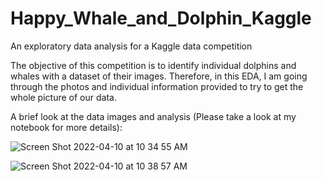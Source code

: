 # Happy_Whale_and_Dolphin_Kaggle
An exploratory data analysis for a Kaggle data competition

The objective of this competition is to identify individual dolphins and whales with a dataset of their images. Therefore, in this EDA, I am going through the photos and individual information provided to try to get the whole picture of our data.

A brief look at the data images and analysis (Please take a look at my notebook for more details):

![Screen Shot 2022-04-10 at 10 34 55 AM](https://user-images.githubusercontent.com/33383546/162598758-70defc2a-4307-4e38-bab2-896c6150a376.png)

![Screen Shot 2022-04-10 at 10 38 57 AM](https://user-images.githubusercontent.com/33383546/162598833-8e9c31ee-8c06-44ef-ac36-36c95abf0a35.png)



